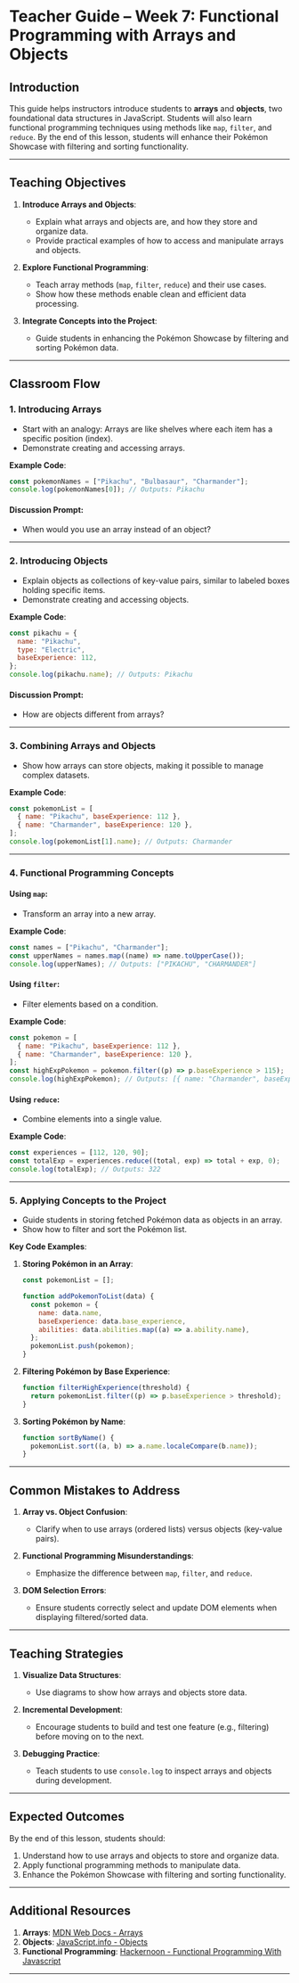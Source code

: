 # **Teacher Guide – Week 7: Functional Programming with Arrays and Objects**

## **Introduction**

This guide helps instructors introduce students to **arrays** and **objects**, two foundational data structures in JavaScript. Students will also learn functional programming techniques using methods like `map`, `filter`, and `reduce`. By the end of this lesson, students will enhance their Pokémon Showcase with filtering and sorting functionality.

---

## **Teaching Objectives**

1. **Introduce Arrays and Objects**:

   - Explain what arrays and objects are, and how they store and organize data.
   - Provide practical examples of how to access and manipulate arrays and objects.

2. **Explore Functional Programming**:

   - Teach array methods (`map`, `filter`, `reduce`) and their use cases.
   - Show how these methods enable clean and efficient data processing.

3. **Integrate Concepts into the Project**:
   - Guide students in enhancing the Pokémon Showcase by filtering and sorting Pokémon data.

---

## **Classroom Flow**

### **1. Introducing Arrays**

- Start with an analogy: Arrays are like shelves where each item has a specific position (index).
- Demonstrate creating and accessing arrays.

**Example Code**:

```javascript
const pokemonNames = ["Pikachu", "Bulbasaur", "Charmander"];
console.log(pokemonNames[0]); // Outputs: Pikachu
```

#### **Discussion Prompt**:

- When would you use an array instead of an object?

---

### **2. Introducing Objects**

- Explain objects as collections of key-value pairs, similar to labeled boxes holding specific items.
- Demonstrate creating and accessing objects.

**Example Code**:

```javascript
const pikachu = {
  name: "Pikachu",
  type: "Electric",
  baseExperience: 112,
};
console.log(pikachu.name); // Outputs: Pikachu
```

#### **Discussion Prompt**:

- How are objects different from arrays?

---

### **3. Combining Arrays and Objects**

- Show how arrays can store objects, making it possible to manage complex datasets.

**Example Code**:

```javascript
const pokemonList = [
  { name: "Pikachu", baseExperience: 112 },
  { name: "Charmander", baseExperience: 120 },
];
console.log(pokemonList[1].name); // Outputs: Charmander
```

---

### **4. Functional Programming Concepts**

#### **Using `map`**:

- Transform an array into a new array.

**Example Code**:

```javascript
const names = ["Pikachu", "Charmander"];
const upperNames = names.map((name) => name.toUpperCase());
console.log(upperNames); // Outputs: ["PIKACHU", "CHARMANDER"]
```

#### **Using `filter`**:

- Filter elements based on a condition.

**Example Code**:

```javascript
const pokemon = [
  { name: "Pikachu", baseExperience: 112 },
  { name: "Charmander", baseExperience: 120 },
];
const highExpPokemon = pokemon.filter((p) => p.baseExperience > 115);
console.log(highExpPokemon); // Outputs: [{ name: "Charmander", baseExperience: 120 }]
```

#### **Using `reduce`**:

- Combine elements into a single value.

**Example Code**:

```javascript
const experiences = [112, 120, 90];
const totalExp = experiences.reduce((total, exp) => total + exp, 0);
console.log(totalExp); // Outputs: 322
```

---

### **5. Applying Concepts to the Project**

- Guide students in storing fetched Pokémon data as objects in an array.
- Show how to filter and sort the Pokémon list.

**Key Code Examples**:

1. **Storing Pokémon in an Array**:

   ```javascript
   const pokemonList = [];

   function addPokemonToList(data) {
     const pokemon = {
       name: data.name,
       baseExperience: data.base_experience,
       abilities: data.abilities.map((a) => a.ability.name),
     };
     pokemonList.push(pokemon);
   }
   ```

2. **Filtering Pokémon by Base Experience**:

   ```javascript
   function filterHighExperience(threshold) {
     return pokemonList.filter((p) => p.baseExperience > threshold);
   }
   ```

3. **Sorting Pokémon by Name**:
   ```javascript
   function sortByName() {
     pokemonList.sort((a, b) => a.name.localeCompare(b.name));
   }
   ```

---

## **Common Mistakes to Address**

1. **Array vs. Object Confusion**:

   - Clarify when to use arrays (ordered lists) versus objects (key-value pairs).

2. **Functional Programming Misunderstandings**:

   - Emphasize the difference between `map`, `filter`, and `reduce`.

3. **DOM Selection Errors**:
   - Ensure students correctly select and update DOM elements when displaying filtered/sorted data.

---

## **Teaching Strategies**

1. **Visualize Data Structures**:

   - Use diagrams to show how arrays and objects store data.

2. **Incremental Development**:

   - Encourage students to build and test one feature (e.g., filtering) before moving on to the next.

3. **Debugging Practice**:
   - Teach students to use `console.log` to inspect arrays and objects during development.

---

## **Expected Outcomes**

By the end of this lesson, students should:

1. Understand how to use arrays and objects to store and organize data.
2. Apply functional programming methods to manipulate data.
3. Enhance the Pokémon Showcase with filtering and sorting functionality.

---

## **Additional Resources**

1. **Arrays**: [MDN Web Docs - Arrays](https://developer.mozilla.org/en-US/docs/Web/JavaScript/Reference/Global_Objects/Array)
2. **Objects**: [JavaScript.info - Objects](https://javascript.info/object)
3. **Functional Programming**: [Hackernoon - Functional Programming With Javascript](https://hackernoon.com/functional-programming-with-javascript-a-deep-dive)

---
